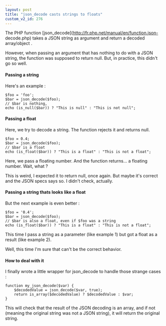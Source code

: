 ```yaml
---
layout: post
title: "json_decode casts strings to floats"
custom_v2_id: 276
---
```


The PHP function [json_decode](http://fr.php.net/manual/en/function.json-
decode.php) takes a JSON string as argument and return a decoded array/object
.

However, when passing an argument that has nothing to do with a JSON string,
the function was supposed to return null. But, in practice, this didn't go so
well.

#### Passing a string

Here's an example :

    
    $foo = 'foo';  
    $bar = json_decode($foo);  
    // $bar is nothing,  
    echo (is_null($bar)) ? "This is null" : "This is not null";

#### Passing a float

Here, we try to decode a string. The function rejects it and returns null.

    
    $foo = 0.4;  
    $bar = json_decode($foo);  
    // $bar is a float  
    echo (is_float($bar)) ? "This is a float" : "This is not a float";

Here, we pass a floating number. And the function returns... a floating
number. Wait, what ?

This is weird, I expected it to return null, once again. But maybe it's
correct and the JSON specs says so. I didn't check, actually.

#### Passing a string thats looks like a float

But the next example is even better :

    
    $foo = '0.4';  
    $bar = json_decode($foo);  
    // $bar is also a float, even if $foo was a string  
    echo (is_float($bar)) ? "This is a float" : "This is not a float";

This time I pass a string as a parameter (like example 1) but got a float as a
result (like example 2).

Well, this time I'm sure that can't be the correct behavior.

#### How to deal with it

I finally wrote a little wrapper for json_decode to handle those strange cases
:

    
    function my_json_decode($var) {  
    	$decodedValue = json_decode($var, true);  
    	return is_array($decodedValue) ? $decodedValue : $var;  
    }

This will check that the result of the JSON decoding is an array, and if not
(meaning the original string was not a JSON string), it will return the
original string.

